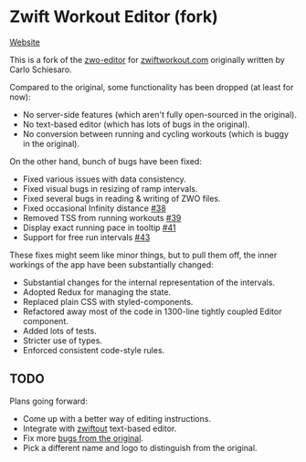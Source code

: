 # Zwift Workout Editor (fork)

[Website](https://nene.github.io/zwo-editor/)

This is a fork of the [zwo-editor][] for [zwiftworkout.com][] originally written by Carlo Schiesaro.

Compared to the original, some functionality has been dropped (at least for now):

- No server-side features (which aren't fully open-sourced in the original).
- No text-based editor (which has lots of bugs in the original).
- No conversion between running and cycling workouts (which is buggy in the original).

On the other hand, bunch of bugs have been fixed:

- Fixed various issues with data consistency.
- Fixed visual bugs in resizing of ramp intervals.
- Fixed several bugs in reading & writing of ZWO files.
- Fixed occasional Infinity distance [#38][]
- Removed TSS from running workouts [#39][]
- Display exact running pace in tooltip [#41][]
- Support for free run intervals [#43][]

These fixes might seem like minor things, but to pull them off,
the inner workings of the app have been substantially changed:

- Substantial changes for the internal representation of the intervals.
- Adopted Redux for managing the state.
- Replaced plain CSS with styled-components.
- Refactored away most of the code in 1300-line tightly coupled Editor component.
- Added lots of tests.
- Stricter use of types.
- Enforced consistent code-style rules.

## TODO

Plans going forward:

- Come up with a better way of editing instructions.
- Integrate with [zwiftout][] text-based editor.
- Fix more [bugs from the original][orig-bugs].
- Pick a different name and logo to distinguish from the original.

[zwo-editor]: https://github.com/breiko83/zwo-editor
[zwiftworkout.com]: https://www.zwiftworkout.com/
[orig-bugs]: https://github.com/breiko83/zwo-editor/issues/
[#38]: https://github.com/breiko83/zwo-editor/issues/38
[#39]: https://github.com/breiko83/zwo-editor/issues/39
[#41]: https://github.com/breiko83/zwo-editor/issues/41
[#43]: https://github.com/breiko83/zwo-editor/issues/43
[zwiftout]: https://github.com/nene/zwiftout
